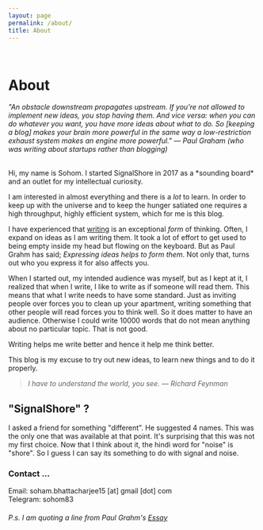 ```yaml
---
layout: page
permalink: /about/
title: About
---
```

<br>

# About
*"An obstacle downstream propagates upstream. If you're not allowed
to implement new ideas, you stop having them. And vice versa: when
you can do whatever you want, you have more ideas about what to
do. So [keeping a blog] makes your brain more powerful in the same
way a low-restriction exhaust system makes an engine more powerful."
— Paul Graham (who was writing about startups rather than blogging)* 


<br>
Hi, my name is Sohom. I started SignalShore in 2017 as a *sounding
board* and an outlet for my intellectual curiosity.

I am interested in almost everything and there is a *lot* to learn. In
order to keep up with the universe and to keep the hunger satiated
one requires a high throughput, highly efficient system, which for me
is this blog. 

I have experienced
that [writing](http://www.paulgraham.com/essay.html) is an exceptional
*form* of thinking. Often, I expand on ideas as I am writing them. It
took a lot of effort to get used to being empty inside my head but
flowing on the keyboard. But as Paul Grahm has said; *Expressing ideas
helps to form them*. Not only that, turns out who you express it for
also affects you.

When I started out, my intended audience was myself, but as I kept at
it, I realized that when I write, I like to write as if someone will
read them. This means that what I write needs to have some
standard. Just as inviting people over forces you to clean up your
apartment, writing something that other people will read forces you to
think well. So it does matter to have an audience. Otherwise I could
write 10000 words that do not mean anything about no particular
topic. That is not good.

Writing helps me write better and hence it help me think better.

This blog is my excuse to try out new ideas, to learn new things and
to do it properly.

> *I have to understand the world, you see.  — Richard Feynman*

## "SignalShore" ? ##

I asked a friend for something "different". He suggested 4 names. This
was the only one that was available at that point. It's surprising
that this was not my first choice. Now that I think about it, the
hindi word for "noise" is "shore". So I guess I can say its something
to do with signal and noise.


### Contact ... ###

Email: soham.bhattacharjee15 [at] gmail [dot] com
<br>
Telegram: sohom83
 
###### P.s. I am quoting a line from Paul Grahm's [Essay](http://www.paulgraham.com/essay.html) ######

